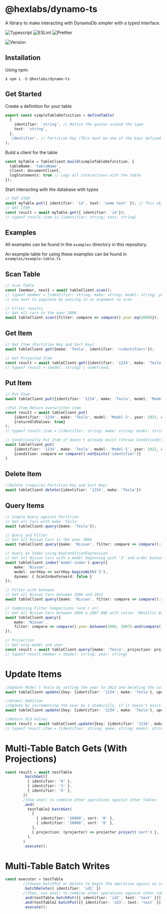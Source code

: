 # @hexlabs/dynamo-ts

A library to make interacting with DynamoDb simpler with a typed interface.

![Typescript](https://img.shields.io/badge/TypeScript-007ACC?style=flat-square&logo=typescript&logoColor=white)
![ESLint](https://img.shields.io/badge/ESLint-8080f2?style=flat-square&logo=eslint&logoColor=white)
![Prettier](https://img.shields.io/badge/Prettier-ff69b4?style=flat-square&logo=prettier&logoColor=white)

![Version](https://img.shields.io/npm/v/@hexlabs/dynamo-ts?label=%40hexlabs%2Fdynamo-ts)


## Installation

Using npm:
```shell
$ npm i -S @hexlabs/dynamo-ts
```

## Get Started

Create a definition for your table

```typescript
export const simpleTableDefinition = defineTable(
  {
    identifier: 'string', // Notice the quotes around the type
    text: 'string',
  },
  'identifier', // Partition Key (This must be one of the keys defined above)
);
```

Build a client for the table

```typescript
const myTable = TableClient.build(simpleTableDefinition, {
  tableName: 'tableName',
  client: documentClient,
  logStatements: true // Logs all interactions with the table
});
```

Start interacting with the database with types

```typescript
// PUT ITEM
await myTable.put({ identifier: 'id', text: 'some text' }); // This object must match the definition above
// GET ITEM
const result = await myTable.get({ identifier: 'id'}); 
// typeof result.item is {identifier: string; text: string}
```


## Examples

All examples can be found in the `examples` directory in this repository.

An example table for using these examples  can be found in `examples/example-table.ts`

## Scan Table

```typescript
// Scan Table
const {member, next} = await tableClient.scan();
// typeof member = {identifier: string; make: string; model: string; year: number; colour: string}[]
// use next to paginate by passing in as argument to scan

// Filter results
// Get all cars in the year 2000
await tableClient.scan({filter: compare => compare().year.eq(2000)});
````
## Get Item

```typescript
// Get Item (Partition Key and Sort Key)
await tableClient.get({make: 'Tesla', identifier: '<identifier>'});

// Get Projected Item
const result = await tableClient.get({identifier: '1234', make: 'Tesla'}, {projection: projector => projector.project('model')});
// typeof result = {model: string} | undefined;
```

## Put Item

```typescript
// Put Item
await tableClient.put({identifier: '1234', make: 'Tesla', model: 'Model S', year: 2022, colour: 'white'});

//Put Item Return overwritten item
const result = await tableClient.put(
    {identifier: '1234', make: 'Tesla', model: 'Model S', year: 2022, colour: 'white'},
    {returnOldValues: true}
);
// typeof result.item = {identifier: string; make: string; model: string; year: number; colour: string}

// Conditionally Put Item if doesn't already exist (throws ConditionError)
await tableClient.put(
    {identifier: '1234', make: 'Tesla', model: 'Model S', year: 2022, colour: 'white'},
    {condition: compare => compare().notExists('identifier')}
)
```

## Delete Item
```typescript
//Delete (requires Partition Key and Sort Key)
await tableClient.delete({identifier: '1234', make: 'Tesla'})
```

## Query Items

```typescript
// Simple Query against Partition
// Get all Cars with make 'Tesla'
await tableClient.query({make: 'Tesla'});

// Query and Filter
// Get all Nissan Cars in the year 2006
await tableClient.query({make: 'Nissan', filter: compare => compare().year.eq(2006)});

// Query an Index using KeyConditionExpression
// Get all Nissan Cars with a model beginning with '3' and order backwards
await tableClient.index('model-index').query({
    make: 'Nissan',
    model: sortKey => sortKey.beginsWith('3'),
    dynamo: { ScanIndexForward: false }
});

// Filter with between
// Get all Nissan Cars between 2006 and 2022
await tableClient.query({make: 'Nissan', filter: compare => compare().year.between(2006, 2022)});

// Combining Filter Comparisons (and / or)
// Get all Nissan Cars between 2006 & 2007 AND with colour 'Metallic Black'
await tableClient.query({
    make: 'Nissan',
    filter: compare => compare().year.between(2006, 2007).and(compare().colour.eq('Metallic Black'))
});

// Projection
// Get only model and year
const result = await tableClient.query({make: 'Tesla', projection: projector => projector.project('model').project('year')});
// typeof result.member = {model: string; year: string}
```

# Update Items
```typescript
//Update Model S Tesla by setting the year to 2022 and deleting the colour (undefined means delete)
await tableClient.update({key: {identifier: '1234', make: 'Tesla'}, updates: {year: 2022, colour: undefined}});

//Atomic Addition
//Update by incrementing the year by 1 atomically, if it doesn't exist set it to 2020, also set model to 'Another Model'
await tableClient.update({key: {identifier: '1234', make: 'Tesla'}, updates: {year: 1, model: 'Another Model'}, increments: [{key: 'year', start: 2020}]});

//Return Old Values
const result = await tableClient.update({key: {identifier: '1234', make: 'Tesla'}, updates: {year: 2022, colour: undefined}, return: 'ALL_OLD'});
// typeof result.item = {identifier: string; make: string; model: string; year: number; colour: string}
```

# Multi-Table Batch Gets (With Projections)
```typescript
const result = await testTable
        .batchGet([
          { identifier: '0' },
          { identifier: '3' },
          { identifier: '4' },
        ])
        //Use and() to combine other operations against other tables
        .and(
          testTable2.batchGet(
            [
              { identifier: '10000', sort: '0' },
              { identifier: '10008', sort: '8' },
            ],
            { projection: (projector) => projector.project('sort') },
          ),
        )
        .execute();
```

# Multi-Table Batch Writes 
```typescript
const executor = testTable
        //Choose batchPut or Delete to begin the operation agains an initial table
        .batchDelete({ identifier: 'id1' })
        //Then, use and() to combine other operations against other tables
        .and(testTable.batchPut([{ identifier: 'id2', text: 'text' }]))
        .and(testTable2.batchPut([{ identifier: 'id3', text: 'text' }]))
        .execute();
```
